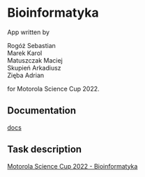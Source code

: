 # Bioinformatyka

App written by<br>

Rogóż Sebastian<br>
Marek Karol<br>
Matuszczak Maciej<br>
Skupień Arkadiusz<br>
Zięba Adrian<br>

for Motorola Science Cup 2022.

## Documentation

<a href="/Bioinformatyka.pdf">docs</a>

## Task description

<a href="https://science-cup.pl/wp-content/uploads/2022/11/MSC3_2022_Bioinformatyka.pdf">Motorola Science Cup 2022 - Bioinformatyka</a>
